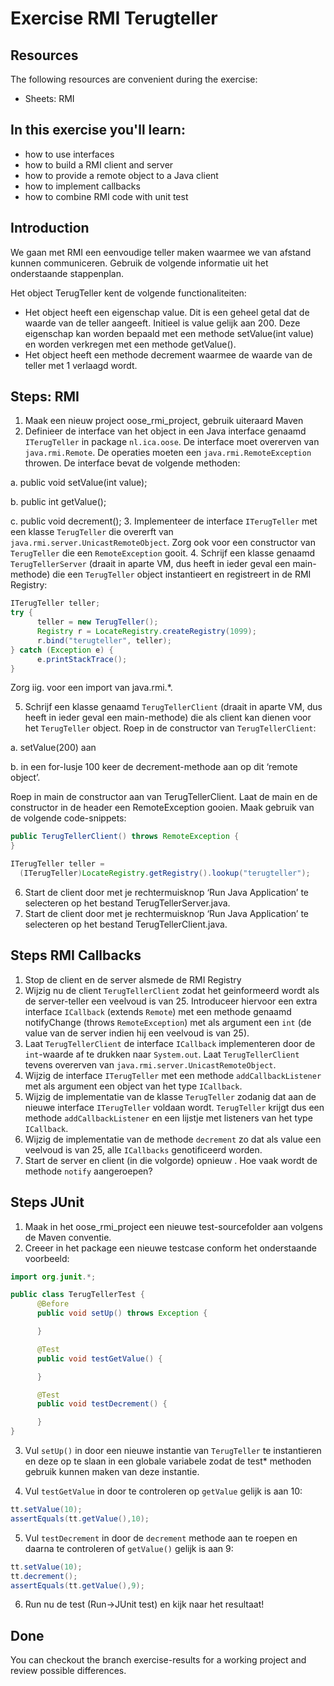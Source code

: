 Exercise RMI Terugteller
=========================
Resources
-------------
The following resources are convenient during the exercise:

* Sheets: RMI

In this exercise you'll learn:
------------------------------
* how to use interfaces
* how to build a RMI client and server
* how to provide a remote object to a Java client
* how to implement callbacks
* how to combine RMI code with unit test

Introduction
------------
We gaan met RMI een eenvoudige teller maken waarmee we van afstand kunnen communiceren. Gebruik de volgende informatie uit het onderstaande stappenplan.

Het object TerugTeller kent de volgende functionaliteiten:
* Het object heeft een eigenschap value. Dit is een geheel getal dat de waarde van de teller aangeeft. Initieel is value gelijk aan 200. Deze eigenschap kan worden bepaald met een methode setValue(int value) en worden verkregen met een methode getValue().
* Het object heeft een methode decrement waarmee de waarde van de teller met 1 verlaagd wordt.  


Steps: RMI
----------
1. Maak een nieuw project oose_rmi_project, gebruik uiteraard Maven
2.	Definieer de interface van het object in een Java interface genaamd ```ITerugTeller``` in package ```nl.ica.oose```. De interface moet overerven van ```java.rmi.Remote```. De operaties moeten een ```java.rmi.RemoteException``` throwen. De interface bevat de volgende methoden:

  a. public void setValue(int value);

  b.	public int getValue();

  c.	public void decrement();
3.	Implementeer de interface ```ITerugTeller``` met een klasse ```TerugTeller``` die overerft van ```java.rmi.server.UnicastRemoteObject```. Zorg ook voor een constructor van ```TerugTeller``` die een ```RemoteException``` gooit.
4.	Schrijf een klasse genaamd ```TerugTellerServer``` (draait in aparte VM, dus heeft in ieder geval een main-methode) die een ```TerugTeller``` object instantieert en registreert in de RMI Registry:

  ```java
  ITerugTeller teller;
  try {
        teller = new TerugTeller();
        Registry r = LocateRegistry.createRegistry(1099);
        r.bind("terugteller", teller);
  } catch (Exception e) {
	    e.printStackTrace();
  }
  ```
  Zorg iig. voor een import van java.rmi.*.

5. Schrijf een klasse genaamd ```TerugTellerClient``` (draait in aparte VM, dus heeft in ieder geval een main-methode) die als client kan dienen voor het ```TerugTeller``` object. Roep in de constructor van ```TerugTellerClient```:

  a.	setValue(200) aan

  b.	in een for-lusje 100 keer de decrement-methode aan op dit ‘remote object’.

  Roep in main de constructor aan van TerugTellerClient. Laat de main en de constructor in de header een RemoteException gooien. Maak gebruik van de volgende code-snippets:

  ```java
  public TerugTellerClient() throws RemoteException {
  }

  ```

  ```java
  ITerugTeller teller =
    (ITerugTeller)LocateRegistry.getRegistry().lookup("terugteller");

  ```

6.	Start de client door met je rechtermuisknop ‘Run Java Application’ te selecteren op het bestand TerugTellerServer.java.
7.	Start de client door met je rechtermuisknop ‘Run Java Application’ te selecteren op het bestand TerugTellerClient.java.

Steps RMI Callbacks
-------------------
1.	Stop de client en de server alsmede de RMI Registry
2.	Wijzig nu de client ```TerugTellerClient``` zodat het geinformeerd wordt als de server-teller een veelvoud is van 25. Introduceer hiervoor een extra interface ```ICallback``` (extends ```Remote```) met een methode genaamd notifyChange (throws ```RemoteException```) met als argument een ```int``` (de value van de server indien hij een veelvoud is van 25).
3.	Laat ```TerugTellerClient``` de interface ```ICallback``` implementeren door de ```int```-waarde af te drukken naar ```System.out```. Laat ```TerugTellerClient``` tevens overerven van ```java.rmi.server.UnicastRemoteObject```.
4.	Wijzig de interface ```ITerugTeller``` met een methode ```addCallbackListener``` met als argument een object van het type ```ICallback```.
5.	Wijzig de implementatie van de klasse ```TerugTeller``` zodanig dat aan de nieuwe interface ```ITerugTeller``` voldaan wordt. ```TerugTeller``` krijgt dus een methode ```addCallbackListener``` en een lijstje met listeners van het type ```ICallback```.
6.	Wijzig de implementatie van de methode ```decrement``` zo dat als value een veelvoud is van 25, alle ```ICallbacks``` genotificeerd worden.
7.	Start de server en client (in die volgorde) opnieuw . Hoe vaak wordt de methode ```notify``` aangeroepen?

Steps JUnit
-----------
1.	Maak in het oose_rmi_project een nieuwe test-sourcefolder aan volgens de Maven conventie.
2.	Creeer in het package een nieuwe testcase conform het onderstaande voorbeeld:

  ```java
  import org.junit.*;

  public class TerugTellerTest {
    	@Before
    	public void setUp() throws Exception {

    	}

    	@Test
    	public void testGetValue() {

        }

    	@Test
    	public void testDecrement() {

        }
  }
  ```

3. Vul ```setUp()``` in door een nieuwe instantie van ```TerugTeller``` te instantieren en deze op te slaan in een globale variabele zodat de test* methoden gebruik kunnen maken van deze instantie.

4. Vul ```testGetValue``` in door te controleren op ```getValue``` gelijk is aan 10:

  ```java
  tt.setValue(10);
  assertEquals(tt.getValue(),10);
  ```
5. Vul ```testDecrement``` in door de ```decrement``` methode aan te roepen en daarna te controleren of ```getValue()``` gelijk is aan 9:

  ```java
  tt.setValue(10);
  tt.decrement();
  assertEquals(tt.getValue(),9);
  ```
6. Run nu de test (Run->JUnit test) en kijk naar het resultaat!


Done
----
You can checkout the branch exercise-results for a working project and review possible differences.
